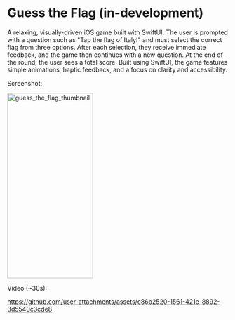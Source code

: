 # Guess the Flag (in-development)
A relaxing, visually-driven iOS game built with SwiftUI.
The user is prompted with a question such as "Tap the flag of Italy!" and must select the correct flag from three options. After each selection, they receive immediate feedback, and the game then continues with a new question. At the end of the round, the user sees a total score.
Built using SwiftUI, the game features simple animations, haptic feedback, and a focus on clarity and accessibility.

Screenshot:

<img width="195" height="422" alt="guess_the_flag_thumbnail" src="https://github.com/user-attachments/assets/43a090d7-4173-42c0-bd69-14db6e4ec8a4" />

Video (~30s):

https://github.com/user-attachments/assets/c86b2520-1561-421e-8892-3d5540c3cde8


